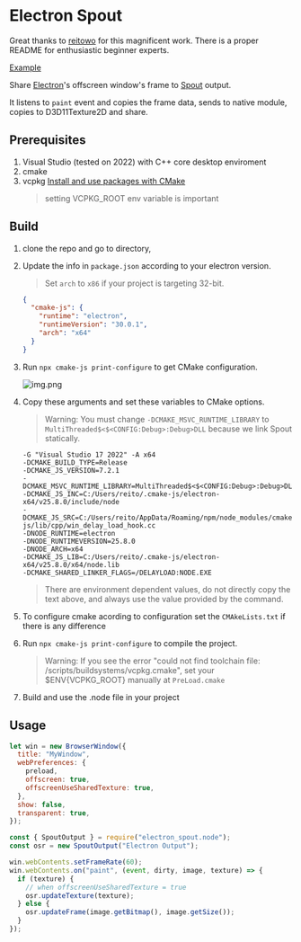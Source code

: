 # Electron Spout

Great thanks to [reitowo](https://github.com/reitowo/electron-spout)
for this magnificent work. There is a proper README for enthusiastic beginner experts.

[Example](https://github.com/reitowo/electron-spout-example)

Share [Electron](https://github.com/electron/electron)'s offscreen window's frame to [Spout](https://github.com/leadedge/Spout2) output.

It listens to `paint` event and copies the frame data, sends to native module, copies to D3D11Texture2D and share.

## Prerequisites

1. Visual Studio (tested on 2022) with C++ core desktop enviroment
2. cmake
3. vcpkg [Install and use packages with CMake](https://learn.microsoft.com/en-us/vcpkg/get_started/get-started?pivots=shell-powershell)
   > setting VCPKG_ROOT env variable is important

## Build

1. clone the repo and go to directory,
2. Update the info in `package.json` according to your electron version.

   > Set `arch` to `x86` if your project is targeting 32-bit.

   ```json
   {
     "cmake-js": {
       "runtime": "electron",
       "runtimeVersion": "30.0.1",
       "arch": "x64"
     }
   }
   ```

3. Run `npx cmake-js print-configure` to get CMake configuration.

   ![img.png](img.png)

4. Copy these arguments and set these variables to CMake options.

   > Warning: You must change `-DCMAKE_MSVC_RUNTIME_LIBRARY` to `MultiThreaded$<$<CONFIG:Debug>:Debug>DLL` because we link Spout statically.

   ```
   -G "Visual Studio 17 2022" -A x64
   -DCMAKE_BUILD_TYPE=Release
   -DCMAKE_JS_VERSION=7.2.1
   -DCMAKE_MSVC_RUNTIME_LIBRARY=MultiThreaded$<$<CONFIG:Debug>:Debug>DLL
   -DCMAKE_JS_INC=C:/Users/reito/.cmake-js/electron-x64/v25.8.0/include/node
   -DCMAKE_JS_SRC=C:/Users/reito/AppData/Roaming/npm/node_modules/cmake-js/lib/cpp/win_delay_load_hook.cc
   -DNODE_RUNTIME=electron
   -DNODE_RUNTIMEVERSION=25.8.0
   -DNODE_ARCH=x64
   -DCMAKE_JS_LIB=C:/Users/reito/.cmake-js/electron-x64/v25.8.0/x64/node.lib
   -DCMAKE_SHARED_LINKER_FLAGS=/DELAYLOAD:NODE.EXE
   ```

   > There are environment dependent values, do not directly copy the text above, and always use the value provided by the command.

5. To configure cmake acording to configuration set the `CMAkeLists.txt` if there is any difference

6. Run `npx cmake-js print-configure` to compile the project.

   > Warning: If you see the error "could not find toolchain file: /scripts/buildsystems/vcpkg.cmake", set your $ENV{VCPKG_ROOT} manually at `PreLoad.cmake`

7. Build and use the .node file in your project

## Usage

```js
let win = new BrowserWindow({
  title: "MyWindow",
  webPreferences: {
    preload,
    offscreen: true,
    offscreenUseSharedTexture: true,
  },
  show: false,
  transparent: true,
});

const { SpoutOutput } = require("electron_spout.node");
const osr = new SpoutOutput("Electron Output");

win.webContents.setFrameRate(60);
win.webContents.on("paint", (event, dirty, image, texture) => {
  if (texture) {
    // when offscreenUseSharedTexture = true
    osr.updateTexture(texture);
  } else {
    osr.updateFrame(image.getBitmap(), image.getSize());
  }
});
```
